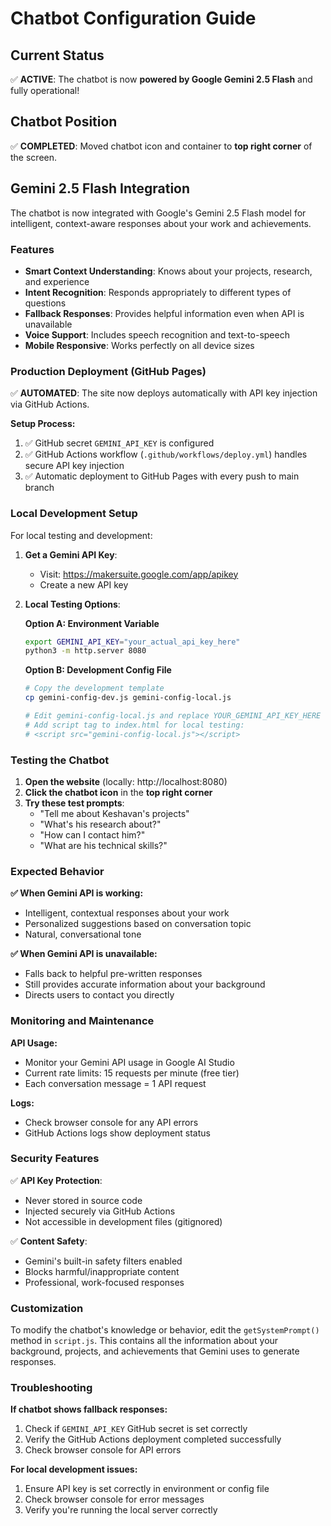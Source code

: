 # Chatbot Configuration Guide

## Current Status
✅ **ACTIVE**: The chatbot is now **powered by Google Gemini 2.5 Flash** and fully operational!

## Chatbot Position
✅ **COMPLETED**: Moved chatbot icon and container to **top right corner** of the screen.

## Gemini 2.5 Flash Integration

The chatbot is now integrated with Google's Gemini 2.5 Flash model for intelligent, context-aware responses about your work and achievements.

### Features
- **Smart Context Understanding**: Knows about your projects, research, and experience
- **Intent Recognition**: Responds appropriately to different types of questions
- **Fallback Responses**: Provides helpful information even when API is unavailable
- **Voice Support**: Includes speech recognition and text-to-speech
- **Mobile Responsive**: Works perfectly on all device sizes

### Production Deployment (GitHub Pages)
✅ **AUTOMATED**: The site now deploys automatically with API key injection via GitHub Actions.

**Setup Process:**
1. ✅ GitHub secret `GEMINI_API_KEY` is configured
2. ✅ GitHub Actions workflow (`.github/workflows/deploy.yml`) handles secure API key injection
3. ✅ Automatic deployment to GitHub Pages with every push to main branch

### Local Development Setup

For local testing and development:

1. **Get a Gemini API Key**:
   - Visit: https://makersuite.google.com/app/apikey
   - Create a new API key

2. **Local Testing Options**:

   **Option A: Environment Variable**
   ```bash
   export GEMINI_API_KEY="your_actual_api_key_here"
   python3 -m http.server 8080
   ```

   **Option B: Development Config File**
   ```bash
   # Copy the development template
   cp gemini-config-dev.js gemini-config-local.js
   
   # Edit gemini-config-local.js and replace YOUR_GEMINI_API_KEY_HERE
   # Add script tag to index.html for local testing:
   # <script src="gemini-config-local.js"></script>
   ```

### Testing the Chatbot

1. **Open the website** (locally: http://localhost:8080)
2. **Click the chatbot icon** in the **top right corner**
3. **Try these test prompts**:
   - "Tell me about Keshavan's projects"
   - "What's his research about?"
   - "How can I contact him?"
   - "What are his technical skills?"

### Expected Behavior

**✅ When Gemini API is working:**
- Intelligent, contextual responses about your work
- Personalized suggestions based on conversation topic
- Natural, conversational tone

**✅ When Gemini API is unavailable:**
- Falls back to helpful pre-written responses
- Still provides accurate information about your background
- Directs users to contact you directly

### Monitoring and Maintenance

**API Usage:**
- Monitor your Gemini API usage in Google AI Studio
- Current rate limits: 15 requests per minute (free tier)
- Each conversation message = 1 API request

**Logs:**
- Check browser console for any API errors
- GitHub Actions logs show deployment status

### Security Features

✅ **API Key Protection**:
- Never stored in source code
- Injected securely via GitHub Actions
- Not accessible in development files (gitignored)

✅ **Content Safety**:
- Gemini's built-in safety filters enabled
- Blocks harmful/inappropriate content
- Professional, work-focused responses

### Customization

To modify the chatbot's knowledge or behavior, edit the `getSystemPrompt()` method in `script.js`. This contains all the information about your background, projects, and achievements that Gemini uses to generate responses.

### Troubleshooting

**If chatbot shows fallback responses:**
1. Check if `GEMINI_API_KEY` GitHub secret is set correctly
2. Verify the GitHub Actions deployment completed successfully
3. Check browser console for API errors

**For local development issues:**
1. Ensure API key is set correctly in environment or config file
2. Check browser console for error messages
3. Verify you're running the local server correctly 